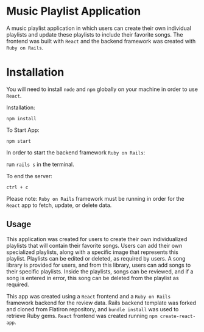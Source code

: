 # Music Playlist Application

A music playlist application in which users can create their own individual playlists and update these playlists to include their favorite songs. The frontend was built with ```React``` and the backend framework was created with ```Ruby on Rails```. 

# Installation

You will need to install ``` node ``` and ``` npm ``` globally on your machine in order to use ```React```. 

Installation:

``` npm install ```

To Start App:


``` npm start ```

In order to start the backend framework ```Ruby on Rails```:

run ```rails s``` in the terminal. 

To end the server:

```ctrl + c```

Please note: ```Ruby on Rails``` framework must be running in order for the ```React``` app to fetch, update, or delete data.

## Usage

This application was created for users to create their own individualized playlists that will contain their favorite songs. Users can add their own specialized playlists, along with a specific image that represents this playlist. Playlists can be edited or deleted, as required by users. A song library is provided for users, and from this library, users can add songs to their specific playlists. Inside the playlists, songs can be reviewed, and if a song is entered in error, this song can be deleted from the playlist as required. 

This app was created using a ```React``` frontend and a ```Ruby on Rails``` framework backend for the review data. Rails backend template was forked and cloned from Flatiron repository, and ```bundle install``` was used to retrieve Ruby gems. ```React``` frontend was created running ```npm create-react-app```.


